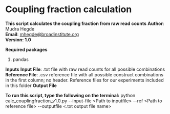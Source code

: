 # Coupling fraction calculation
<b>This script calculates the coupling fraction from raw read counts</b>
<b>Author</b>: Mudra Hegde  
<b>Email</b>: mhegde@broadinstitute.org  
<b>Version: 1.0 </b> 

<b>Required packages</b>
1. pandas

<b>Inputs</b>
<b>Input File</b>: .txt file with raw read counts for all possible combinations 
<b>Reference File</b>: .csv reference file with all possible construct combinations in the first column; no header. Reference files for our experiments included in this folder
<b>Output File</b>

<b>To run this script, type the following on the terminal:</b>
python calc_couplingfraction_v1.0.py --input-file \<Path to inputfile\> --ref \<Path to reference file\> --outputfile \<.txt output file name\> 